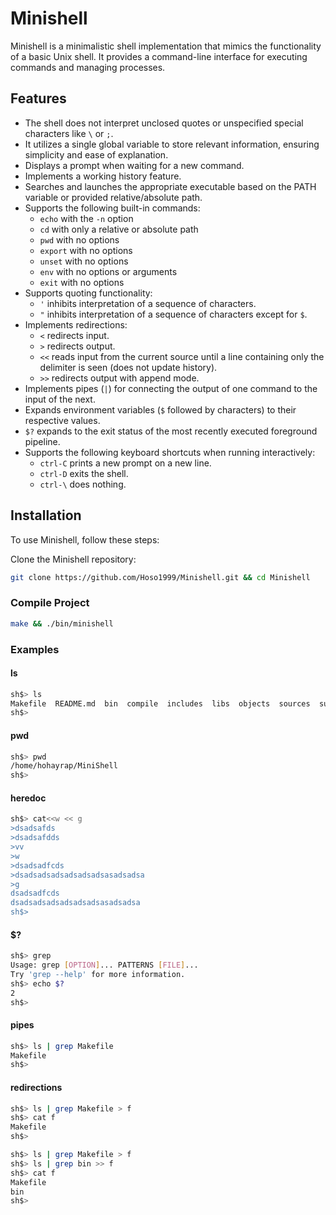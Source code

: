 # Minishell

Minishell is a minimalistic shell implementation that mimics the functionality of a basic Unix shell. It provides a command-line interface for executing commands and managing processes.

## Features

- The shell does not interpret unclosed quotes or unspecified special characters like `\` or `;`.
- It utilizes a single global variable to store relevant information, ensuring simplicity and ease of explanation.
- Displays a prompt when waiting for a new command.
- Implements a working history feature.
- Searches and launches the appropriate executable based on the PATH variable or provided relative/absolute path.
- Supports the following built-in commands:
  - `echo` with the `-n` option
  - `cd` with only a relative or absolute path
  - `pwd` with no options
  - `export` with no options
  - `unset` with no options
  - `env` with no options or arguments
  - `exit` with no options
- Supports quoting functionality:
  - `'` inhibits interpretation of a sequence of characters.
  - `"` inhibits interpretation of a sequence of characters except for `$`.
- Implements redirections:
  - `<` redirects input.
  - `>` redirects output.
  - `<<` reads input from the current source until a line containing only the delimiter is seen (does not update history).
  - `>>` redirects output with append mode.
- Implements pipes (`|`) for connecting the output of one command to the input of the next.
- Expands environment variables (`$` followed by characters) to their respective values.
- `$?` expands to the exit status of the most recently executed foreground pipeline.
- Supports the following keyboard shortcuts when running interactively:
  - `ctrl-C` prints a new prompt on a new line.
  - `ctrl-D` exits the shell.
  - `ctrl-\` does nothing.

## Installation

To use Minishell, follow these steps:

Clone the Minishell repository:

```bash
git clone https://github.com/Hoso1999/Minishell.git && cd Minishell
```
### Compile Project
```bash
make && ./bin/minishell
```
### Examples
#### ls
```bash
sh$> ls
Makefile  README.md  bin  compile  includes  libs  objects  sources  subject.pdf
sh$>
```
#### pwd
```bash
sh$> pwd
/home/hohayrap/MiniShell
sh$>
```
#### heredoc
```bash
sh$> cat<<w << g
>dsadsafds
>dsadsafdds
>vv
>w
>dsadsadfcds
>dsadsadsadsadsadsadsasadsadsa
>g
dsadsadfcds
dsadsadsadsadsadsadsasadsadsa
sh$>
```
#### $?
```bash
sh$> grep
Usage: grep [OPTION]... PATTERNS [FILE]...
Try 'grep --help' for more information.
sh$> echo $?
2
sh$>
```
#### pipes
```bash
sh$> ls | grep Makefile 
Makefile
sh$> 
```
#### redirections
```bash
sh$> ls | grep Makefile > f
sh$> cat f
Makefile
sh$> 
```
```bash
sh$> ls | grep Makefile > f
sh$> ls | grep bin >> f
sh$> cat f
Makefile
bin
sh$> 
```
